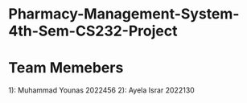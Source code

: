 # Pharmacy-Management-System-4th-Sem-CS232-Project

# Team Memebers
1): Muhammad Younas 2022456 2): Ayela Israr 2022130

